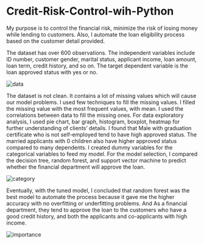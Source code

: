 # Credit-Risk-Control-wih-Python
My purpose is to control the financial risk, minimize the risk of losing money while lending to customers. Also, I automate the loan eligibility process based on the customer detail provided.

The dataset has over 600 observations. The independent variables include ID number, customer gender, marital status, applicant income, loan amount, loan term, credit history, and so on. The target dependent variable is the loan approved status with yes or no.

![data](https://user-images.githubusercontent.com/32876600/107391770-06336600-6ac7-11eb-8444-f18f0f3dfdf8.JPG)

The dataset is not clean. It contains a lot of missing values which will cause our model problems. I used few techniques to fill the missing values. I filled the missing value with the most frequent values, with mean. I used the correlations between data to fill the missing ones. For data exploratory analysis, I used pie chart, bar graph, histogram, boxplot, heatmap for further understanding of clients’ details. I found that Male with graduation certificate who is not self-employed tend to have high approved status. The married applicants with 0 children also have higher approved status compared to many dependents. I created dummy variables for the categorical variables to feed my model. For the model selection, I compared the decision tree, random forest, and support vector machine to predict whether the financial department will approve the loan.

![category](https://user-images.githubusercontent.com/32876600/107391695-f6b41d00-6ac6-11eb-9772-5d6f86ff518f.JPG)

Eventually, with the tuned model, I concluded that random forest was the best model to automate the process because it gave me the higher accuracy with no overfitting or underfitting problems. And As a financial department, they tend to approve the loan to the customers who have a good credit history, and both the applicants and co-applicants with high income.  

![importance](https://user-images.githubusercontent.com/32876600/107391919-2b27d900-6ac7-11eb-8696-59d7410224e6.JPG)

